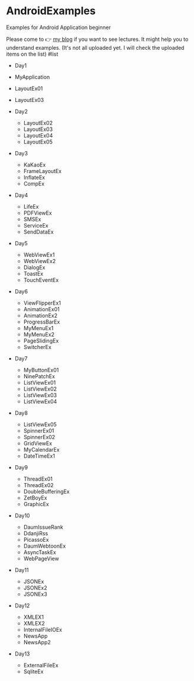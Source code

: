 # AndroidExamples
Examples for Android Application beginner

Please come to :point_right: [my blog](http://wisepm.tistory.com/category/Android) if you want to see lectures.
It might help you to understand examples. (It's not all uploaded yet. I will check the uploaded items on the list)
#list
 - Day1
  - MyApplication
  - LayoutEx01
  - LayoutEx03

 - Day2
   - LayoutEx02
   - LayoutEx03
   - LayoutEx04
   - LayoutEx05

 - Day3
   - KaKaoEx
   - FrameLayoutEx
   - InflateEx
   - CompEx

- Day4
  - LifeEx
  - PDFViewEx
  - SMSEx
  - ServiceEx
  - SendDataEx

- Day5
  - WebViewEx1
  - WebViewEx2
  - DialogEx
  - ToastEx
  - TouchEventEx

- Day6
  - ViewFlipperEx1
  - AnimationEx01
  - AnimationEx2
  - ProgressBarEx
  - MyMenuEx1
  - MyMenuEx2
  - PageSlidingEx
  - SwitcherEx

- Day7
  - MyButtonEx01
  - NinePatchEx
  - ListViewEx01
  - ListViewEx02
  - ListViewEx03
  - ListViewEx04

- Day8
  - ListViewEx05
  - SpinnerEx01
  - SpinnerEx02
  - GridViewEx
  - MyCalendarEx
  - DateTimeEx1

- Day9
  - ThreadEx01
  - ThreadEx02
  - DoubleBufferingEx
  - ZetBoyEx
  - GraphicEx

- Day10
  - DaumIssueRank
  - DdanjiRss
  - PicassoEx
  - DaumWebtoonEx
  - AsyncTaskEx
  - WebPageView

- Day11
  - JSONEx
  - JSONEx2
  - JSONEx3

- Day12
  - XMLEX1
  - XMLEX2
  - InternalFileIOEx
  - NewsApp
  - NewsApp2

- Day13
  - ExternalFileEx
  - SqliteEx
